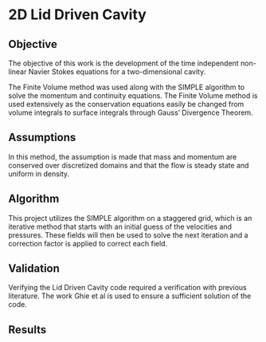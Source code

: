 # 2D Lid Driven Cavity

## Objective 
The objective of this work is the development of the time independent non-linear Navier Stokes equations for a two-dimensional cavity. 

The Finite Volume method was used along with the SIMPLE algorithm to solve the momentum and continuity equations. The Finite Volume method is used extensively as the conservation equations easily be changed from volume integrals to surface integrals through Gauss’ Divergence Theorem. 

## Assumptions
In this method, the assumption is made that mass and momentum are conserved over discretized domains and that the flow is steady state and uniform in density. 

## Algorithm
This project utilizes the SIMPLE algorithm on a staggered grid, which is an iterative method that starts with an initial guess of the velocities and pressures. These fields will then be used to solve the next iteration and a correction factor is applied to correct each field. 

## Validation
Verifying the Lid Driven Cavity code required a verification with previous literature. The work Ghie et al is used to ensure a sufficient solution of the code. 

## Results
